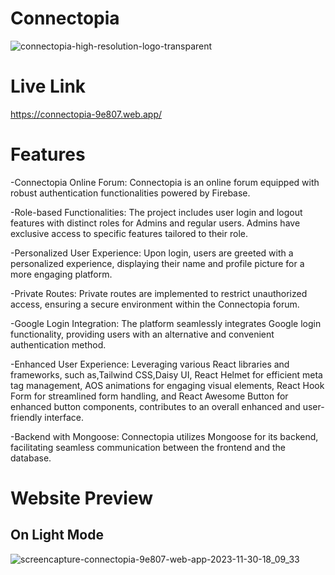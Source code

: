 
# Connectopia


![connectopia-high-resolution-logo-transparent](https://github.com/AsibHasanRiyad/car-doctor-client/assets/137589900/c203e2c9-a353-4d11-abba-a385826a9b91)


# Live Link

https://connectopia-9e807.web.app/


# Features

-Connectopia Online Forum:
Connectopia is an online forum equipped with robust authentication functionalities powered by Firebase.

-Role-based Functionalities:
The project includes user login and logout features with distinct roles for Admins and regular users. Admins have exclusive access to specific features tailored to their role.

-Personalized User Experience:
Upon login, users are greeted with a personalized experience, displaying their name and profile picture for a more engaging platform.

-Private Routes:
Private routes are implemented to restrict unauthorized access, ensuring a secure environment within the Connectopia forum.

-Google Login Integration:
The platform seamlessly integrates Google login functionality, providing users with an alternative and convenient authentication method.

-Enhanced User Experience:
Leveraging various React libraries and frameworks, such as,Tailwind CSS,Daisy UI, React Helmet for efficient meta tag management, AOS animations for engaging visual elements, React Hook Form for streamlined form handling, and React Awesome Button for enhanced button components, contributes to an overall enhanced and user-friendly interface.

-Backend with Mongoose:
Connectopia utilizes Mongoose for its backend, facilitating seamless communication between the frontend and the database.


# Website Preview
## On Light Mode
![screencapture-connectopia-9e807-web-app-2023-11-30-18_09_33](https://github.com/AsibHasanRiyad/car-doctor-client/assets/137589900/8d877792-e810-415c-855e-8d9f0d037ab6)



